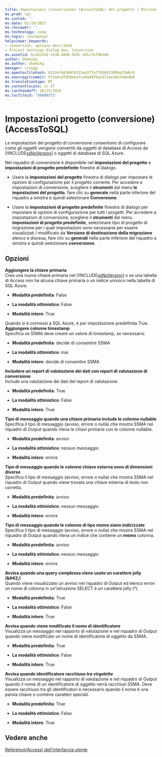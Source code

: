```yaml
---
title: Impostazioni (conversione) (AccessToSQL) del progetto | Microsoft Docs
ms.prod: sql
ms.custom: ''
ms.date: 01/19/2017
ms.reviewer: ''
ms.technology: ssma
ms.topic: conceptual
helpviewer_keywords:
- conversion, options described
- Project Settings dialog box, Conversion
ms.assetid: bcebc635-c638-4ddb-924c-b9ccfef86388
author: Shamikg
ms.author: Shamikg
manager: craigg
ms.openlocfilehash: 6122efd4340fb223e42ffa77b5851380be23b0c0
ms.sourcegitcommit: 9f2edcdf958e6afce9a09fb2e572ae36dfe9edb0
ms.translationtype: MT
ms.contentlocale: it-IT
ms.lasthandoff: 10/25/2018
ms.locfileid: "50099372"
---
```

# <a name="project-settings-conversion-accesstosql"></a>Impostazioni progetto (conversione) (AccessToSQL)
Le impostazioni del progetto di conversione consentono di configurare come gli oggetti vengono convertiti da oggetti di database di Access da [!INCLUDE[ssNoVersion](../../includes/ssnoversion-md.md)] o oggetti di database di SQL Azure.  
  
Nel riquadro di conversione è disponibile nel **impostazioni del progetto** e **impostazioni di progetto predefinite** finestre di dialogo.  
  
-   Usare la **impostazioni del progetto** finestra di dialogo per impostare le opzioni di configurazione per il progetto corrente. Per accedere a impostazioni di conversione, scegliere il **strumenti** dal menu **le impostazioni del progetto**, fare clic su **generale** nella parte inferiore del riquadro a sinistra e quindi selezionare  **Conversione**.  
  
-   Usare la **impostazioni di progetto predefinite** finestra di dialogo per impostare le opzioni di configurazione per tutti i progetti. Per accedere a impostazioni di conversione, scegliere il **strumenti** dal menu **impostazioni di progetto predefinite**, selezionare tipo di progetto di migrazione per i quali impostazioni sono necessarie per essere visualizzati / modificato da  **Versione di destinazione della migrazione** elenco a discesa, fare clic su **generali** nella parte inferiore del riquadro a sinistra e quindi selezionare **conversione**.  
  
## <a name="options"></a>Opzioni  
**Aggiungere la chiave primaria**  
Crea una nuova chiave primaria nel [!INCLUDE[ssNoVersion](../../includes/ssnoversion-md.md)] o se una tabella di Access non ha alcuna chiave primaria o un indice univoco nella tabella di SQL Azure.  
  
-   **Modalità predefinita**: False  
  
-   **La modalità ottimistico**: False  
  
-   **Modalità intero**: True  
  
Quando si è connessi a SQL Azure, è per impostazione predefinita True. **Aggiungere colonne timestamp**  
Specifica se SSMA deve creare un valore di timestamp, se necessario.  
  
-   **Modalità predefinita**: decide di consentire SSMA  
  
-   **La modalità ottimistico**: mai  
  
-   **Modalità intero**: decide di consentire SSMA  
  
**Includere un report di valutazione dei dati con report di valutazione di conversione**  
Include una valutazione dei dati del report di valutazione.  
  
-   **Modalità predefinita**: True  
  
-   **La modalità ottimistico**: False  
  
-   **Modalità intero**: True  
  
**Tipo di messaggio quando una chiave primaria include le colonne nullable**  
Specifica il tipo di messaggio (avviso, errore o nulla) che mostra SSMA nel riquadro di Output quando rileva le chiavi primarie con le colonne nullable.  
  
-   **Modalità predefinita**: avviso  
  
-   **La modalità ottimistico**: nessun messaggio  
  
-   **Modalità intero**: errore  
  
**Tipo di messaggio quando le colonne chiave esterna sono di dimensioni diverse**  
Specifica il tipo di messaggio (avviso, errore o nulla) che mostra SSMA nel riquadro di Output quando viene trovata una chiave esterna di testo non corretta.  
  
-   **Modalità predefinita**: avviso  
  
-   **La modalità ottimistico**: nessun messaggio  
  
-   **Modalità intero**: errore  
  
**Tipo di messaggio quando le colonne di tipo memo siano indicizzate**  
Specifica il tipo di messaggio (avviso, errore o nulla) che mostra SSMA nel riquadro di Output quando rileva un indice che contiene un **memo** colonna.  
  
-   **Modalità predefinita**: avviso  
  
-   **La modalità ottimistico**: nessun messaggio  
  
-   **Modalità intero**: errore  
  
**Avvisa quando una query complessa viene usato un carattere jolly (\&#42;)**  
Quando viene visualizzato un avviso nel riquadro di Output ed elenco errori un nome di colonna in un'istruzione SELECT è un carattere jolly (*).  
  
-   **Modalità predefinita**: True  
  
-   **La modalità ottimistico**: False  
  
-   **Modalità intero**: True  
  
**Avvisa quando viene modificato il nome di identificatore**  
Visualizza un messaggio nel rapporto di valutazione e nel riquadro di Output quando viene modificato un nome di identificatore di oggetto da SSMA.  
  
-   **Modalità predefinita**: True  
  
-   **La modalità ottimistico**: False  
  
-   **Modalità intero**: True  
  
**Avvisa quando identificatore racchiuso tra virgolette**  
Visualizza un messaggio nel rapporto di valutazione e nel riquadro di Output quando il nome di un identificatore di oggetto verrà racchiusi SSMA. Deve essere racchiuso tra gli identificatori è necessario quando il nome è una parola chiave o contiene caratteri speciali.  
  
-   **Modalità predefinita**: True  
  
-   **La modalità ottimistico**: False  
  
-   **Modalità intero**: True  
  
## <a name="see-also"></a>Vedere anche  
[Reference(Access) dell'interfaccia utente](http://msdn.microsoft.com/af24c303-4a41-449b-9c86-d6558a97e839)  
  
